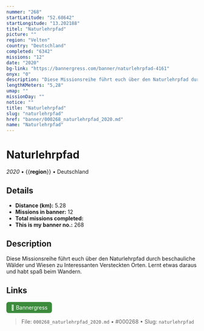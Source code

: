 ```yaml
---
nummer: "268"
startLatitude: "52.68642"
startLongitude: "13.202188"
titel: "Naturlehrpfad"
picture: ""
region: "Velten"
country: "Deutschland"
completed: "6342"
missions: "12"
date: "2020"
bg-link: "https://bannergress.com/banner/naturlehrpfad-4161"
onyx: "0"
description: "Diese Missionsreihe führt euch über den Naturlehrpfad durch beschauliche Wälder und Wiesen zu Interessanten Versteckten Orten.\nLernt etwas daraus und habt spaß beim Wandern."
lengthKMeters: "5,28"
umap: ""
missionDay: ""
notice: ""
title: "Naturlehrpfad"
slug: "naturlehrpfad"
href: "banner/000268_naturlehrpfad_2020.md"
name: "Naturlehrpfad"
---
```

# Naturlehrpfad

*2020* • {{__region__}} • Deutschland





## Details
- **Distance (km):** 5.28
- **Missions in banner:** 12
- **Total missions completed:** 
- **This is my banner no.:** 268



## Description
Diese Missionsreihe führt euch über den Naturlehrpfad durch beschauliche Wälder und Wiesen zu Interessanten Versteckten Orten.
Lernt etwas daraus und habt spaß beim Wandern.



## Links
<a href="https://bannergress.com/banner/naturlehrpfad-4161" target="_blank" style="display:inline-block;margin-right:8px;padding:6px 12px;background:#3c8b3c;color:#fff;text-decoration:none;border-radius:6px;">🔗 Bannergress</a>



> File: `000268_naturlehrpfad_2020.md` • #000268 • Slug: `naturlehrpfad`
